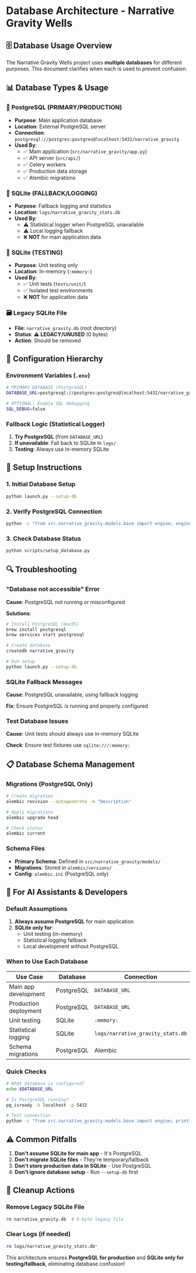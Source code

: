# Database Architecture - Narrative Gravity Wells

## 🗄️ Database Usage Overview

The Narrative Gravity Wells project uses **multiple databases** for different purposes. This document clarifies when each is used to prevent confusion.

## 📊 Database Types & Usage

### 🐘 **PostgreSQL (PRIMARY/PRODUCTION)**
- **Purpose**: Main application database
- **Location**: External PostgreSQL server
- **Connection**: `postgresql://postgres:postgres@localhost:5432/narrative_gravity`
- **Used By**:
  - ✅ Main application (`src/narrative_gravity/app.py`)
  - ✅ API server (`src/api/`)
  - ✅ Celery workers
  - ✅ Production data storage
  - ✅ Alembic migrations

### 📁 **SQLite (FALLBACK/LOGGING)**
- **Purpose**: Fallback logging and statistics
- **Location**: `logs/narrative_gravity_stats.db`
- **Used By**:
  - ⚠️ Statistical logger when PostgreSQL unavailable
  - ⚠️ Local logging fallback
  - ❌ **NOT** for main application data

### 🧪 **SQLite (TESTING)**
- **Purpose**: Unit testing only
- **Location**: In-memory (`:memory:`)
- **Used By**:
  - ✅ Unit tests (`tests/unit/`)
  - ✅ Isolated test environments
  - ❌ **NOT** for application data

### 🗃️ **Legacy SQLite File**
- **File**: `narrative_gravity.db` (root directory)
- **Status**: ⚠️ **LEGACY/UNUSED** (0 bytes)
- **Action**: Should be removed

## 🔧 Configuration Hierarchy

### Environment Variables (`.env`)
```bash
# PRIMARY DATABASE (PostgreSQL)
DATABASE_URL=postgresql://postgres:postgres@localhost:5432/narrative_gravity

# OPTIONAL: Enable SQL debugging
SQL_DEBUG=false
```

### Fallback Logic (Statistical Logger)
1. **Try PostgreSQL** (from `DATABASE_URL`)
2. **If unavailable**: Fall back to SQLite in `logs/`
3. **Testing**: Always use in-memory SQLite

## 🚀 Setup Instructions

### 1. Initial Database Setup
```bash
python launch.py --setup-db
```

### 2. Verify PostgreSQL Connection
```bash
python -c "from src.narrative_gravity.models.base import engine; engine.connect(); print('✅ PostgreSQL connected')"
```

### 3. Check Database Status
```bash
python scripts/setup_database.py
```

## 🔍 Troubleshooting

### "Database not accessible" Error
**Cause**: PostgreSQL not running or misconfigured

**Solutions**:
```bash
# Install PostgreSQL (macOS)
brew install postgresql
brew services start postgresql

# Create database
createdb narrative_gravity

# Run setup
python launch.py --setup-db
```

### SQLite Fallback Messages
**Cause**: PostgreSQL unavailable, using fallback logging

**Fix**: Ensure PostgreSQL is running and properly configured

### Test Database Issues
**Cause**: Unit tests should always use in-memory SQLite

**Check**: Ensure test fixtures use `sqlite:///:memory:`

## 📋 Database Schema Management

### Migrations (PostgreSQL Only)
```bash
# Create migration
alembic revision --autogenerate -m "Description"

# Apply migrations
alembic upgrade head

# Check status
alembic current
```

### Schema Files
- **Primary Schema**: Defined in `src/narrative_gravity/models/`
- **Migrations**: Stored in `alembic/versions/`
- **Config**: `alembic.ini` (PostgreSQL only)

## 🎯 For AI Assistants & Developers

### Default Assumptions
1. **Always assume PostgreSQL** for main application
2. **SQLite only for**:
   - Unit testing (in-memory)
   - Statistical logging fallback
   - Local development without PostgreSQL

### When to Use Each Database

| Use Case | Database | Connection |
|----------|----------|------------|
| Main app development | PostgreSQL | `DATABASE_URL` |
| Production deployment | PostgreSQL | `DATABASE_URL` |
| Unit testing | SQLite | `:memory:` |
| Statistical logging | SQLite | `logs/narrative_gravity_stats.db` |
| Schema migrations | PostgreSQL | Alembic |

### Quick Checks
```bash
# What database is configured?
echo $DATABASE_URL

# Is PostgreSQL running?
pg_isready -h localhost -p 5432

# Test connection
python -c "from src.narrative_gravity.models.base import engine; print(engine.url)"
```

## ⚠️ Common Pitfalls

1. **Don't assume SQLite for main app** - It's PostgreSQL
2. **Don't migrate SQLite files** - They're temporary/fallback
3. **Don't store production data in SQLite** - Use PostgreSQL
4. **Don't ignore database setup** - Run `--setup-db` first

## 🧹 Cleanup Actions

### Remove Legacy SQLite File
```bash
rm narrative_gravity.db  # 0-byte legacy file
```

### Clear Logs (if needed)
```bash
rm logs/narrative_gravity_stats.db*
```

This architecture ensures **PostgreSQL for production** and **SQLite only for testing/fallback**, eliminating database confusion! 